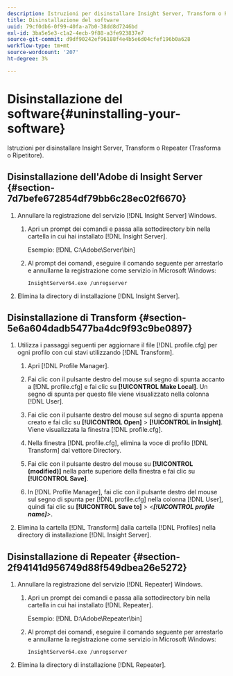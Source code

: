 ```yaml
---
description: Istruzioni per disinstallare Insight Server, Transform o Repeater (Trasforma o Ripetitore).
title: Disinstallazione del software
uuid: 79cf0db6-0f99-40fa-a7b0-38dd8d7246bd
exl-id: 3ba5e5e3-c1a2-4ecb-9f88-a3fe923837e7
source-git-commit: d9df90242ef96188f4e4b5e6d04cfef196b0a628
workflow-type: tm+mt
source-wordcount: '207'
ht-degree: 3%

---
```


# Disinstallazione del software{#uninstalling-your-software}

Istruzioni per disinstallare Insight Server, Transform o Repeater (Trasforma o Ripetitore).

## Disinstallazione dell&#39;Adobe di Insight Server {#section-7d7befe672854df79bb6c28ec02f6670}

1. Annullare la registrazione del servizio [!DNL Insight Server] Windows.

   1. Apri un prompt dei comandi e passa alla sottodirectory bin nella cartella in cui hai installato [!DNL Insight Server].

      Esempio: [!DNL C:\Adobe\Server\bin]

   1. Al prompt dei comandi, eseguire il comando seguente per arrestarlo e annullarne la registrazione come servizio in Microsoft Windows:

      ```
      InsightServer64.exe /unregserver
      ```

1. Elimina la directory di installazione [!DNL Insight Server].

## Disinstallazione di Transform {#section-5e6a604dadb5477ba4dc9f93c9be0897}

1. Utilizza i passaggi seguenti per aggiornare il file [!DNL profile.cfg] per ogni profilo con cui stavi utilizzando [!DNL Transform].

   1. Apri [!DNL Profile Manager].
   1. Fai clic con il pulsante destro del mouse sul segno di spunta accanto a [!DNL profile.cfg] e fai clic su **[!UICONTROL Make Local]**. Un segno di spunta per questo file viene visualizzato nella colonna [!DNL User].

   1. Fai clic con il pulsante destro del mouse sul segno di spunta appena creato e fai clic su **[!UICONTROL Open]** > **[!UICONTROL in Insight]**. Viene visualizzata la finestra [!DNL profile.cfg].

   1. Nella finestra [!DNL profile.cfg], elimina la voce di profilo [!DNL Transform] dal vettore Directory.

   1. Fai clic con il pulsante destro del mouse su **[!UICONTROL (modified)]** nella parte superiore della finestra e fai clic su **[!UICONTROL Save]**.

   1. In [!DNL Profile Manager], fai clic con il pulsante destro del mouse sul segno di spunta per [!DNL profile.cfg] nella colonna [!DNL User], quindi fai clic su **[!UICONTROL Save to]** > *&lt;**[!UICONTROL profile name]**>*.

1. Elimina la cartella [!DNL Transform] dalla cartella [!DNL Profiles] nella directory di installazione [!DNL Insight Server].

## Disinstallazione di Repeater {#section-2f94141d956749d88f549dbea26e5272}

1. Annullare la registrazione del servizio [!DNL Repeater] Windows.

   1. Apri un prompt dei comandi e passa alla sottodirectory bin nella cartella in cui hai installato [!DNL Repeater].

      Esempio:  [!DNL D:\Adobe\Repeater\bin]

   1. Al prompt dei comandi, eseguire il comando seguente per arrestarlo e annullarne la registrazione come servizio in Microsoft Windows:

      ```
      InsightServer64.exe /unregserver
      ```

1. Elimina la directory di installazione [!DNL Repeater].
